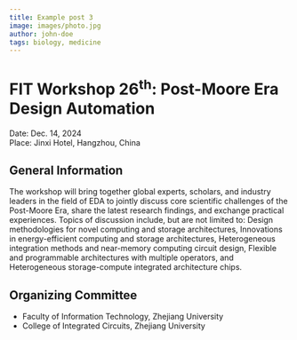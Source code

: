 ```yaml
---
title: Example post 3
image: images/photo.jpg
author: john-doe
tags: biology, medicine
---
```


# FIT Workshop 26<sup>th</sup>: Post-Moore Era Design Automation

Date: Dec. 14, 2024  
Place: Jinxi Hotel, Hangzhou, China

## General Information
The workshop will bring together global experts, scholars, and industry leaders in the field of EDA to jointly discuss core scientific challenges of the Post-Moore Era, share the latest research findings, and exchange practical experiences. Topics of discussion include, but are not limited to: Design methodologies for novel computing and storage architectures, Innovations in energy-efficient computing and storage architectures, Heterogeneous integration methods and near-memory computing circuit design, Flexible and programmable architectures with multiple operators, and Heterogeneous storage-compute integrated architecture chips.

## Organizing Committee
* Faculty of Information Technology, Zhejiang University
* College of Integrated Circuits, Zhejiang University